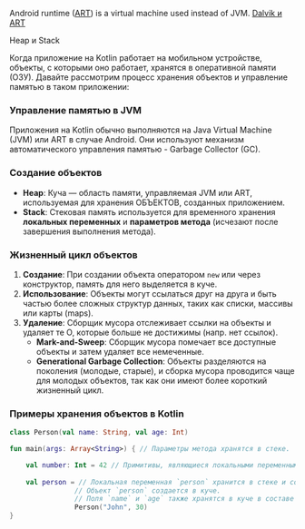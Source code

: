 Android runtime ([ART](https://source.android.com/docs/core/runtime)) is a virtual machine used instead of JVM.
[Dalvik и ART](https://habr.com/ru/articles/513928/)

Heap и Stack

Когда приложение на Kotlin работает на мобильном устройстве, объекты, с которыми оно работает, хранятся в оперативной памяти (ОЗУ). Давайте рассмотрим процесс хранения объектов и управление памятью в таком приложении:

### Управление памятью в JVM

Приложения на Kotlin обычно выполняются на Java Virtual Machine (JVM) или ART в случае Android. 
Они используют механизм автоматического управления памятью - Garbage Collector (GC).

### Создание объектов

- **Heap**: Куча — область памяти, управляемая JVM или ART, используемая для хранения ОБЪЕКТОВ, созданных приложением.
- **Stack**: Стековая память используется для временного хранения **локальных переменных** и **параметров метода** (исчезают после завершения выполнения метода).

### Жизненный цикл объектов

1. **Создание**: При создании объекта оператором `new` или через конструктор, память для него выделяется в куче.
2. **Использование**: Объекты могут ссылаться друг на друга и быть частью более сложных структур данных, таких как списки, массивы или карты (maps).
3. **Удаление**: Сборщик мусора отслеживает ссылки на объекты и удаляет те О, которые больше не достижимы (напр. нет ссылок).
	- **Mark-and-Sweep**: Сборщик мусора помечает все доступные объекты и затем удаляет все немеченные.
	- **Generational Garbage Collection**: Объекты разделяются на поколения (молодые, старые), и сборка мусора проводится чаще для молодых объектов, 
	  так как они имеют более короткий жизненный цикл.

### Примеры хранения объектов в Kotlin

```kotlin
class Person(val name: String, val age: Int)

fun main(args: Array<String>) { // Параметры метода хранятся в стеке.

	val number: Int = 42 // Примитивы, являющиеся локальными переменными в методах, хранятся в стеке.
	
	val person = // Локальная переменная `person` хранится в стеке и содержит ссылку на объект в куче.
				// Объект `person` создается в куче.
				// Поля `name` и `age` также хранятся в куче в составе объекта `Person`.
				Person("John", 30)
} 
```

